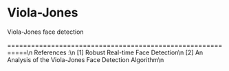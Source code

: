 # Viola-Jones
Viola-Jones face detection 

===========================================================\n
References :\n
[1] Robust Real-time Face Detection\n
[2] An Analysis of the Viola-Jones Face Detection Algorithm\n
